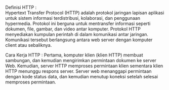 Definisi HTTP :  
Hypertext Transfer Protocol (HTTP) adalah protokol jaringan lapisan aplikasi untuk sistem informasi terdistribusi, kolaborasi, dan penggunaan hypermedia.  Protokol ini berguna untuk mentransfer informasi seperti dokumen, file, gambar, dan video antar komputer. Protokol HTTP menyediakan kumpulan perintah di dalam komunikasi antar jaringan. Komunikasi tersebut berlangsung antara web server dengan komputer client atau sebaliknya.  

Cara Kerja HTTP :
Pertama, komputer klien (klien HTTP) membuat sambungan, dan kemudian mengirimkan permintaan dokumen ke server Web. Kemudian, server HTTP memproses permintaan klien sementara klien HTTP menunggu respons server. Server web menanggapi permintaan dengan kode status data, dan kemudian menutup koneksi setelah selesai memproses permintaan.

